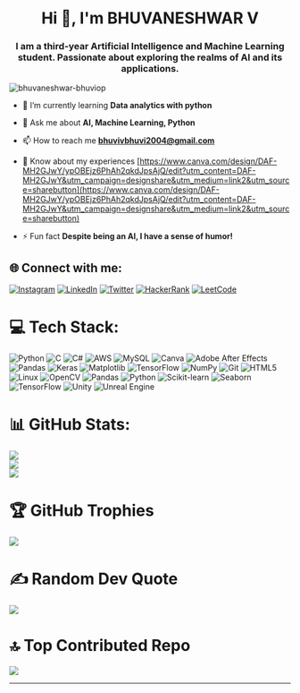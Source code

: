 <h1 align="center">Hi 👋, I'm BHUVANESHWAR V</h1>
<h3 align="center">I am a third-year Artificial Intelligence and Machine Learning student. Passionate about exploring the realms of AI and its applications.</h3>


<p align="left"> <img src="https://komarev.com/ghpvc/?username=bhuvaneshwar-bhuviop&label=Profile%20views&color=0e75b6&style=flat" alt="bhuvaneshwar-bhuviop" /> </p>


- 🌱 I’m currently learning **Data analytics with python**

- 💬 Ask me about **AI, Machine Learning, Python**

- 📫 How to reach me **bhuvivbhuvi2004@gmail.com**

- 📄 Know about my experiences [https://www.canva.com/design/DAF-MH2GJwY/ypOBEjz6PhAh2qkdJpsAjQ/edit?utm_content=DAF-MH2GJwY&utm_campaign=designshare&utm_medium=link2&utm_source=sharebutton](https://www.canva.com/design/DAF-MH2GJwY/ypOBEjz6PhAh2qkdJpsAjQ/edit?utm_content=DAF-MH2GJwY&utm_campaign=designshare&utm_medium=link2&utm_source=sharebutton)

- ⚡ Fun fact **Despite being an AI, I have a sense of humor!**

## 🌐 Connect with me:
[![Instagram](https://img.shields.io/badge/Instagram-%23E4405F.svg?logo=Instagram&logoColor=white)](https://www.instagram.com/i_am_bhuviop/)
[![LinkedIn](https://img.shields.io/badge/LinkedIn-%230077B5.svg?logo=linkedin&logoColor=white)](https://linkedin.com/in/bhuvaneshwar-v-303638288/)
[![Twitter](https://img.shields.io/badge/Twitter-black.svg?logo=Twitter&logoColor=white)](https://twitter.com/h9tcnjNmJIss4Uy)
[![HackerRank](https://img.shields.io/badge/HackerRank-2EC866?logo=hackerrank&logoColor=white)](https://www.hackerrank.com/profile/bhuvivbhuvi2004)
[![LeetCode](https://img.shields.io/badge/LeetCode-FFA116?logo=leetcode&logoColor=white)](https://leetcode.com/bhuvaneshwar-v/)

# 💻 Tech Stack:
![Python](https://img.shields.io/badge/python-3670A0?style=for-the-badge&logo=python&logoColor=ffdd54) ![C](https://img.shields.io/badge/c-%2300599C.svg?style=for-the-badge&logo=c&logoColor=white) ![C#](https://img.shields.io/badge/c%23-%23239120.svg?style=for-the-badge&logo=csharp&logoColor=white) ![AWS](https://img.shields.io/badge/AWS-%23FF9900.svg?style=for-the-badge&logo=amazon-aws&logoColor=white) ![MySQL](https://img.shields.io/badge/mysql-%2300000f.svg?style=for-the-badge&logo=mysql&logoColor=white) ![Canva](https://img.shields.io/badge/Canva-%2300C4CC.svg?style=for-the-badge&logo=Canva&logoColor=white) ![Adobe After Effects](https://img.shields.io/badge/Adobe%20After%20Effects-9999FF.svg?style=for-the-badge&logo=Adobe%20After%20Effects&logoColor=white) ![Pandas](https://img.shields.io/badge/pandas-%23150458.svg?style=for-the-badge&logo=pandas&logoColor=white) ![Keras](https://img.shields.io/badge/Keras-%23D00000.svg?style=for-the-badge&logo=Keras&logoColor=white) ![Matplotlib](https://img.shields.io/badge/Matplotlib-%23ffffff.svg?style=for-the-badge&logo=Matplotlib&logoColor=black) ![TensorFlow](https://img.shields.io/badge/TensorFlow-%23FF6F00.svg?style=for-the-badge&logo=TensorFlow&logoColor=white) ![NumPy](https://img.shields.io/badge/numpy-%23013243.svg?style=for-the-badge&logo=numpy&logoColor=white) ![Git](https://img.shields.io/badge/Git-%23F05032.svg?style=for-the-badge&logo=git&logoColor=white) ![HTML5](https://img.shields.io/badge/HTML5-%23E34F26.svg?style=for-the-badge&logo=html5&logoColor=white) ![Linux](https://img.shields.io/badge/Linux-FCC624?style=for-the-badge&logo=linux&logoColor=black) ![OpenCV](https://img.shields.io/badge/OpenCV-%23white.svg?style=for-the-badge&logo=opencv&logoColor=black) ![Pandas](https://img.shields.io/badge/Pandas-%23150458.svg?style=for-the-badge&logo=pandas&logoColor=white) ![Python](https://img.shields.io/badge/Python-%233776AB.svg?style=for-the-badge&logo=python&logoColor=white) ![Scikit-learn](https://img.shields.io/badge/Scikit--learn-%23F7931E.svg?style=for-the-badge&logo=scikit-learn&logoColor=white) ![Seaborn](https://img.shields.io/badge/Seaborn-%23150458.svg?style=for-the-badge&logo=seaborn&logoColor=white) ![TensorFlow](https://img.shields.io/badge/TensorFlow-%23FF6F00.svg?style=for-the-badge&logo=TensorFlow&logoColor=white) ![Unity](https://img.shields.io/badge/Unity-%23000000.svg?style=for-the-badge&logo=unity&logoColor=white) ![Unreal Engine](https://img.shields.io/badge/Unreal%20Engine-%23313131.svg?style=for-the-badge&logo=unreal-engine&logoColor=white)


# 📊 GitHub Stats:
![](https://github-readme-stats.vercel.app/api?username=BHUVANESHWAR-BHUVIOP&theme=vision-friendly-dark&hide_border=false&include_all_commits=false&count_private=false)<br/>
![](https://github-readme-streak-stats.herokuapp.com/?user=BHUVANESHWAR-BHUVIOP&theme=vision-friendly-dark&hide_border=false)<br/>
![](https://github-readme-stats.vercel.app/api/top-langs/?username=BHUVANESHWAR-BHUVIOP&theme=vision-friendly-dark&hide_border=false&include_all_commits=false&count_private=false&layout=compact)

# 🏆 GitHub Trophies
![](https://github-profile-trophy.vercel.app/?username=BHUVANESHWAR-BHUVIOP&theme=darkhub&no-frame=false&no-bg=false&margin-w=4)

# ✍️ Random Dev Quote
![](https://quotes-github-readme.vercel.app/api?type=horizontal&theme=radical)

# 🔝 Top Contributed Repo
![](https://github-contributor-stats.vercel.app/api?username=BHUVANESHWAR-BHUVIOP&limit=5&theme=radical&combine_all_yearly_contributions=true)

---

<!-- Proudly created with GPRM ( https://gprm.itsvg.in ) -->
